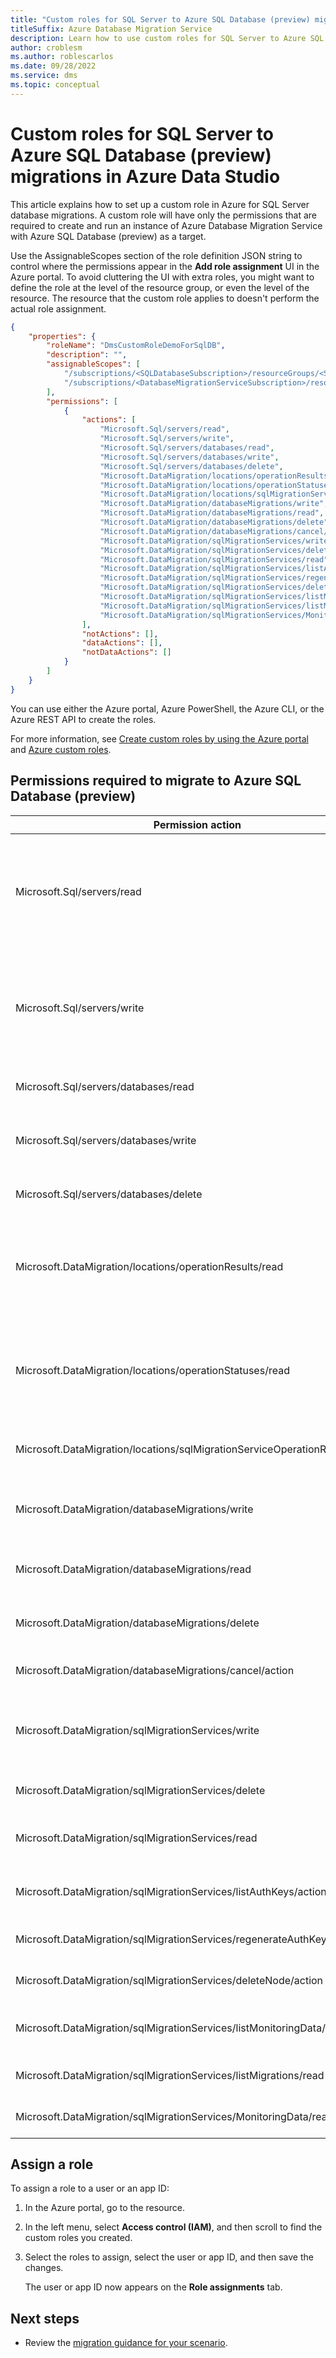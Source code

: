 ```yaml
---
title: "Custom roles for SQL Server to Azure SQL Database (preview) migrations in Azure Data Studio"
titleSuffix: Azure Database Migration Service
description: Learn how to use custom roles for SQL Server to Azure SQL Database (preview) migrations in Azure Data Studio.
author: croblesm
ms.author: roblescarlos
ms.date: 09/28/2022
ms.service: dms
ms.topic: conceptual
---
```


# Custom roles for SQL Server to Azure SQL Database (preview) migrations in Azure Data Studio

This article explains how to set up a custom role in Azure for SQL Server database migrations. A custom role will have only the permissions that are required  to create and run an instance of Azure Database Migration Service with Azure SQL Database (preview) as a target.

Use the AssignableScopes section of the role definition JSON string to control where the permissions appear in the **Add role assignment** UI in the Azure portal. To avoid cluttering the UI with extra roles, you might want to define the role at the level of the resource group, or even the level of the resource. The resource that the custom role applies to doesn't perform the actual role assignment.

```json
{
    "properties": {
        "roleName": "DmsCustomRoleDemoForSqlDB",
        "description": "",
        "assignableScopes": [
            "/subscriptions/<SQLDatabaseSubscription>/resourceGroups/<SQLDatabaseResourceGroup>",
            "/subscriptions/<DatabaseMigrationServiceSubscription>/resourceGroups/<DatabaseMigrationServiceResourceGroup>"
        ],
        "permissions": [
            {
                "actions": [
                    "Microsoft.Sql/servers/read",
                    "Microsoft.Sql/servers/write",
                    "Microsoft.Sql/servers/databases/read",
                    "Microsoft.Sql/servers/databases/write",
                    "Microsoft.Sql/servers/databases/delete",
                    "Microsoft.DataMigration/locations/operationResults/read",
                    "Microsoft.DataMigration/locations/operationStatuses/read",
                    "Microsoft.DataMigration/locations/sqlMigrationServiceOperationResults/read",
                    "Microsoft.DataMigration/databaseMigrations/write",
                    "Microsoft.DataMigration/databaseMigrations/read",
                    "Microsoft.DataMigration/databaseMigrations/delete",
                    "Microsoft.DataMigration/databaseMigrations/cancel/action",
                    "Microsoft.DataMigration/sqlMigrationServices/write",
                    "Microsoft.DataMigration/sqlMigrationServices/delete",
                    "Microsoft.DataMigration/sqlMigrationServices/read",
                    "Microsoft.DataMigration/sqlMigrationServices/listAuthKeys/action",
                    "Microsoft.DataMigration/sqlMigrationServices/regenerateAuthKeys/action",
                    "Microsoft.DataMigration/sqlMigrationServices/deleteNode/action",
                    "Microsoft.DataMigration/sqlMigrationServices/listMonitoringData/action",
                    "Microsoft.DataMigration/sqlMigrationServices/listMigrations/read",
                    "Microsoft.DataMigration/sqlMigrationServices/MonitoringData/read"
                ],
                "notActions": [],
                "dataActions": [],
                "notDataActions": []
            }
        ]
    }
}
```

You can use either the Azure portal, Azure PowerShell, the Azure CLI, or the Azure REST API to create the roles.

For more information, see [Create custom roles by using the Azure portal](../role-based-access-control/custom-roles-portal.md) and [Azure custom roles](../role-based-access-control/custom-roles.md).

## Permissions required to migrate to Azure SQL Database (preview)

| Permission action    | Description       |
| ------------------------------------------- | --------------------------------------------------------------------|
| Microsoft.Sql/servers/read | Return the list of SQL database resources or get the properties for the specified SQL database. |
| Microsoft.Sql/servers/write | Create a SQL database with the specified parameters or update the properties or tags for the specified SQL database. |
| Microsoft.Sql/servers/databases/read | Get an existing SQL database. |
| Microsoft.Sql/servers/databases/write | Create a new database or update an existing database. |
| Microsoft.Sql/servers/databases/delete | Delete an existing SQL database. |
| Microsoft.DataMigration/locations/operationResults/read | Get the results of a long-running operation related to a 202 Accepted response. |
| Microsoft.DataMigration/locations/operationStatuses/read | Get the status of a long-running operation related to a 202 Accepted response. |
| Microsoft.DataMigration/locations/sqlMigrationServiceOperationResults/read | Retrieve service operation results.   |
| Microsoft.DataMigration/databaseMigrations/write | Create or update a database migration resource. |
| Microsoft.DataMigration/databaseMigrations/read | Retrieve a database migration resource. |
| Microsoft.DataMigration/databaseMigrations/delete | Delete a database migration resource. |
| Microsoft.DataMigration/databaseMigrations/cancel/action | Stop ongoing migration for the database. |
| Microsoft.DataMigration/sqlMigrationServices/write | Create a new service or change the properties of an existing service. |
| Microsoft.DataMigration/sqlMigrationServices/delete | Delete an existing service. |
| Microsoft.DataMigration/sqlMigrationServices/read | Retrieve the details of the migration service. |
| Microsoft.DataMigration/sqlMigrationServices/listAuthKeys/action | Retrieve the list of authentication keys. |
| Microsoft.DataMigration/sqlMigrationServices/regenerateAuthKeys/action | Regenerate authentication keys. |
| Microsoft.DataMigration/sqlMigrationServices/deleteNode/action | Deregister the integration runtime node. |
| Microsoft.DataMigration/sqlMigrationServices/listMonitoringData/action | List the monitoring data for all migrations. |
| Microsoft.DataMigration/sqlMigrationServices/listMigrations/read | Lists the migrations for the user. |
| Microsoft.DataMigration/sqlMigrationServices/MonitoringData/read | Retrieve the monitoring data.  |

## Assign a role

To assign a role to a user or an app ID:

1. In the Azure portal, go to the resource.

1. In the left menu, select **Access control (IAM)**, and then scroll to find the custom roles you created.

1. Select the roles to assign, select the user or app ID, and then save the changes.

   The user or app ID now appears on the **Role assignments** tab.

## Next steps

- Review the [migration guidance for your scenario](/data-migration/).
